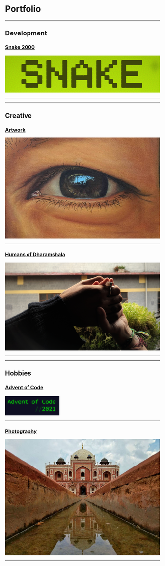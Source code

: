 # Portfolio

---

## Development

### [Snake 2000](/Snake2000)
<img src="images/snake_thumbnail.png?raw=true"/>

---
---

## Creative

### [Artwork](https://www.instagram.com/rwebbart/)
<img src="images/eye.png?raw=true"/>

---

### [Humans of Dharamshala](/humans_of_dharamshala)
<img src="images/carpe-diem.jpeg?raw=true"/>

---
---

## Hobbies

### [Advent of Code](https://github.com/2nPlusOne/AoC-2021)
<img src="images/adventofcode.png?raw=true"/>

---

### [Photography](https://www.eyeem.com/u/spiceofthelens)
<img src="images/humayun.png?raw=true"/>

---
